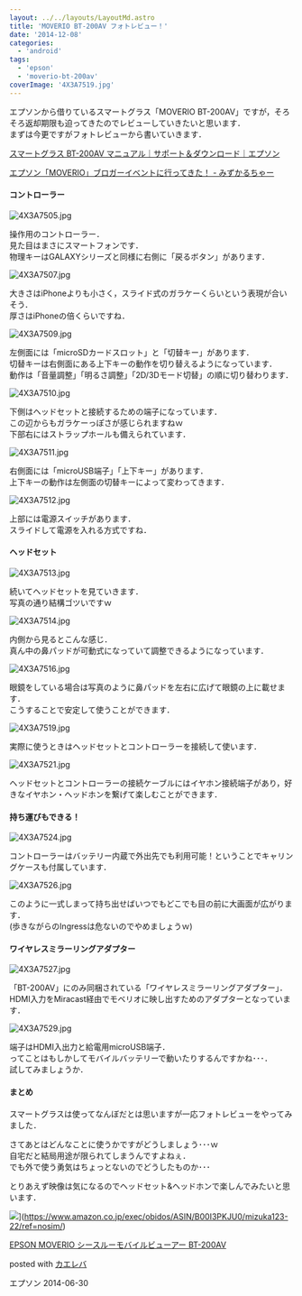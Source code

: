 ```yaml
---
layout: ../../layouts/LayoutMd.astro
title: 'MOVERIO BT-200AV フォトレビュー！'
date: '2014-12-08'
categories:
  - 'android'
tags:
  - 'epson'
  - 'moverio-bt-200av'
coverImage: '4X3A7519.jpg'
---
```


エプソンから借りているスマートグラス「MOVERIO BT-200AV」ですが，そろそろ返却期限も迫ってきたのでレビューしていきたいと思います．  
まずは今更ですがフォトレビューから書いていきます．

[スマートグラス BT\-200AV マニュアル｜サポート＆ダウンロード｜エプソン](https://www.epson.jp/support/portal/used/bt-200av.htm)

[エプソン「MOVERIO」ブロガーイベントに行ってきた！ \- みずかるちゃー](https://mizuka123.net/archive/6053/)

#### コントローラー

![4X3A7505.jpg](/archive/images/15940583536_a5479632b3_b.jpg)

操作用のコントローラー．  
見た目はまさにスマートフォンです．  
物理キーはGALAXYシリーズと同様に右側に「戻るボタン」があります．

![4X3A7507.jpg](/archive/images/15965710262_0105056986_b.jpg)

大きさはiPhoneよりも小さく，スライド式のガラケーくらいという表現が合いそう．  
厚さはiPhoneの倍くらいですね．

![4X3A7509.jpg](/archive/images/15778967558_c0e463cd03_b.jpg)

左側面には「microSDカードスロット」と「切替キー」があります．  
切替キーは右側面にある上下キーの動作を切り替えるようになっています．  
動作は「音量調整」「明るさ調整」「2D/3Dモード切替」の順に切り替わります．

![4X3A7510.jpg](/archive/images/15780354629_08e0caa1c2_b.jpg)

下側はヘッドセットと接続するための端子になっています．  
この辺からもガラケーっぽさが感じられますねｗ  
下部右にはストラップホールも備えられています．

![4X3A7511.jpg](/archive/images/15940594626_4d989e57fd_b.jpg)

右側面には「microUSB端子」「上下キー」があります．  
上下キーの動作は左側面の切替キーによって変わってきます．

![4X3A7512.jpg](/archive/images/15940596696_5124a5395f_b.jpg)

上部には電源スイッチがあります．  
スライドして電源を入れる方式ですね．

#### ヘッドセット

![4X3A7513.jpg](/archive/images/15964397181_c47a8e940a_b.jpg)

続いてヘッドセットを見ていきます．  
写真の通り結構ゴツいですｗ

![4X3A7514.jpg](/archive/images/15344106954_0bb932fae4_b.jpg)

内側から見るとこんな感じ．  
真ん中の鼻パッドが可動式になっていて調整できるようになっています．

![4X3A7516.jpg](/archive/images/15966372345_58658ac857_b.jpg)

眼鏡をしている場合は写真のように鼻パッドを左右に広げて眼鏡の上に載せます．  
こうすることで安定して使うことができます．

![4X3A7519.jpg](/archive/images/15940605216_b53b2a69fe_b.jpg)

実際に使うときはヘッドセットとコントローラーを接続して使います．

![4X3A7521.jpg](/archive/images/15346761953_ec63cbcfa9_b.jpg)

ヘッドセットとコントローラーの接続ケーブルにはイヤホン接続端子があり，好きなイヤホン・ヘッドホンを繋げて楽しむことができます．

#### 持ち運びもできる！

![4X3A7524.jpg](/archive/images/15779095270_1dbc816eee_b.jpg)

コントローラーはバッテリー内蔵で外出先でも利用可能！ということでキャリングケースも付属しています．

![4X3A7526.jpg](/archive/images/15964413231_8c19f760eb_b.jpg)

このように一式しまって持ち出せばいつでもどこでも目の前に大画面が広がります．  
(歩きながらのIngressは危ないのでやめましょうｗ)

#### ワイヤレスミラーリングアダプター

![4X3A7527.jpg](/archive/images/15966385225_7c2772a78f_b.jpg)

「BT-200AV」にのみ同梱されている「ワイヤレスミラーリングアダプター」．  
HDMI入力をMiracast経由でモベリオに映し出すためのアダプターとなっています．

![4X3A7529.jpg](/archive/images/15964416501_66c104048d_b.jpg)

端子はHDMI入出力と給電用microUSB端子．  
ってことはもしかしてモバイルバッテリーで動いたりするんですかね･･･．  
試してみましょうか．

#### まとめ

スマートグラスは使ってなんぼだとは思いますが一応フォトレビューをやってみました．

さてあとはどんなことに使うかですがどうしましょう･･･ｗ  
自宅だと結局用途が限られてしまうんですよねぇ．  
でも外で使う勇気はちょっとないのでどうしたものか･･･

とりあえず映像は気になるのでヘッドセット&ヘッドホンで楽しんでみたいと思います．

![](/archive/images/310BD%2B5OLDL._SL160_.jpg)](https://www.amazon.co.jp/exec/obidos/ASIN/B00I3PKJU0/mizuka123-22/ref=nosim/)

[EPSON MOVERIO シースルーモバイルビューアー BT-200AV](https://www.amazon.co.jp/exec/obidos/ASIN/B00I3PKJU0/mizuka123-22/ref=nosim/)

posted with [カエレバ](http://kaereba.com)

エプソン 2014-06-30
